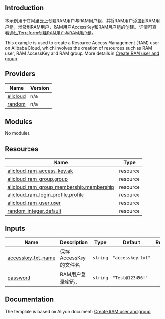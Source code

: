 ## Introduction

<!-- DOCS_DESCRIPTION_CN -->
本示例用于在阿里云上创建RAM用户与RAM用户组，并将RAM用户添加到RAM用户组，涉及到RAM用户，RAM用户AccessKey和RAM用户组的创建。
详情可查看[通过Terraform创建RAM用户与RAM用户组](https://help.aliyun.com/zh/ram/developer-reference/create-a-ram-user)。
<!-- DOCS_DESCRIPTION_CN -->

<!-- DOCS_DESCRIPTION_EN -->
This example is used to create a Resource Access Management (RAM) user on Alibaba Cloud, which involves the creation of resources such as RAM user, RAM AccessKey and RAM group.
More details in [Create RAM user and group](https://help.aliyun.com/zh/ram/developer-reference/create-a-ram-user).
<!-- DOCS_DESCRIPTION_EN -->

<!-- BEGIN_TF_DOCS -->
## Providers

| Name | Version |
|------|---------|
| <a name="provider_alicloud"></a> [alicloud](#provider\_alicloud) | n/a |
| <a name="provider_random"></a> [random](#provider\_random) | n/a |

## Modules

No modules.

## Resources

| Name | Type |
|------|------|
| [alicloud_ram_access_key.ak](https://registry.terraform.io/providers/aliyun/alicloud/latest/docs/resources/ram_access_key) | resource |
| [alicloud_ram_group.group](https://registry.terraform.io/providers/aliyun/alicloud/latest/docs/resources/ram_group) | resource |
| [alicloud_ram_group_membership.membership](https://registry.terraform.io/providers/aliyun/alicloud/latest/docs/resources/ram_group_membership) | resource |
| [alicloud_ram_login_profile.profile](https://registry.terraform.io/providers/aliyun/alicloud/latest/docs/resources/ram_login_profile) | resource |
| [alicloud_ram_user.user](https://registry.terraform.io/providers/aliyun/alicloud/latest/docs/resources/ram_user) | resource |
| [random_integer.default](https://registry.terraform.io/providers/hashicorp/random/latest/docs/resources/integer) | resource |

## Inputs

| Name | Description | Type | Default | Required |
|------|-------------|------|---------|:--------:|
| <a name="input_accesskey_txt_name"></a> [accesskey\_txt\_name](#input\_accesskey\_txt\_name) | 保存AccessKey的文件名 | `string` | `"accesskey.txt"` | no |
| <a name="input_password"></a> [password](#input\_password) | RAM用户登录密码， | `string` | `"Test@123456!"` | no |
<!-- END_TF_DOCS -->

## Documentation
<!-- docs-link --> 

The template is based on Aliyun document: [Create RAM user and group](https://help.aliyun.com/zh/ram/developer-reference/create-a-ram-user) 

<!-- docs-link --> 